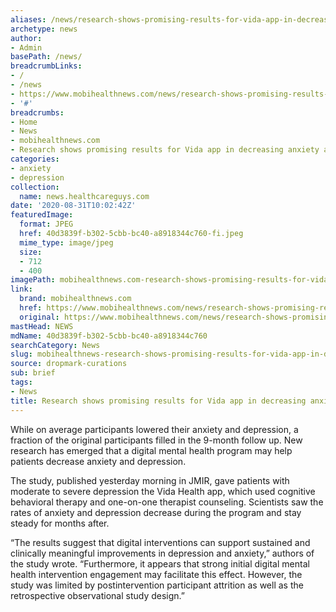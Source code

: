 ```yaml
---
aliases: /news/research-shows-promising-results-for-vida-app-in-decreasing-anxiety-and-depression
archetype: news
author:
- Admin
basePath: /news/
breadcrumbLinks:
- /
- /news
- https://www.mobihealthnews.com/news/research-shows-promising-results-vida-app-decreasing-anxiety-depression
- '#'
breadcrumbs:
- Home
- News
- mobihealthnews.com
- Research shows promising results for Vida app in decreasing anxiety and depression
categories:
- anxiety
- depression
collection:
  name: news.healthcareguys.com
date: '2020-08-31T10:02:42Z'
featuredImage:
  format: JPEG
  href: 40d3839f-b302-5cbb-bc40-a8918344c760-fi.jpeg
  mime_type: image/jpeg
  size:
  - 712
  - 400
imagePath: mobihealthnews.com-research-shows-promising-results-for-vida-app-in-decreasing-anxiety-and-depression
link:
  brand: mobihealthnews.com
  href: https://www.mobihealthnews.com/news/research-shows-promising-results-vida-app-decreasing-anxiety-depression
  original: https://www.mobihealthnews.com/news/research-shows-promising-results-vida-app-decreasing-anxiety-depression
mastHead: NEWS
mdName: 40d3839f-b302-5cbb-bc40-a8918344c760
searchCategory: News
slug: mobihealthnews-research-shows-promising-results-for-vida-app-in-decreasing-anxiety-and-depression
source: dropmark-curations
sub: brief
tags:
- News
title: Research shows promising results for Vida app in decreasing anxiety and depression
---
```


While on average participants lowered their anxiety and depression, a fraction of the original participants filled in the 9-month follow up. New research has emerged that a digital mental health program may help patients decrease anxiety and depression. 

The study, published yesterday morning in JMIR, gave patients with moderate to severe depression the Vida Health app, which used cognitive behavioral therapy and one-on-one therapist counseling. Scientists saw the rates of anxiety and depression decrease during the program and stay steady for months after. 

“The results suggest that digital interventions can support sustained and clinically meaningful improvements in depression and anxiety,” authors of the study wrote.  “Furthermore, it appears that strong initial digital mental health intervention engagement may facilitate this effect. However, the study was limited by postintervention participant attrition as well as the retrospective observational study design.”